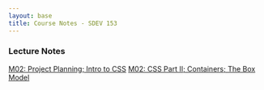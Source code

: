 ```yaml
---
layout: base
title: Course Notes - SDEV 153
---
```


### Lecture Notes

[M02: Project Planning; Intro to CSS](m02.md)
[M02: CSS Part II; Containers; The Box Model](m03.md)
